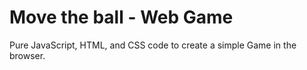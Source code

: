 # Move the ball - Web Game
Pure JavaScript, HTML, and CSS code to create a simple Game in the browser.


